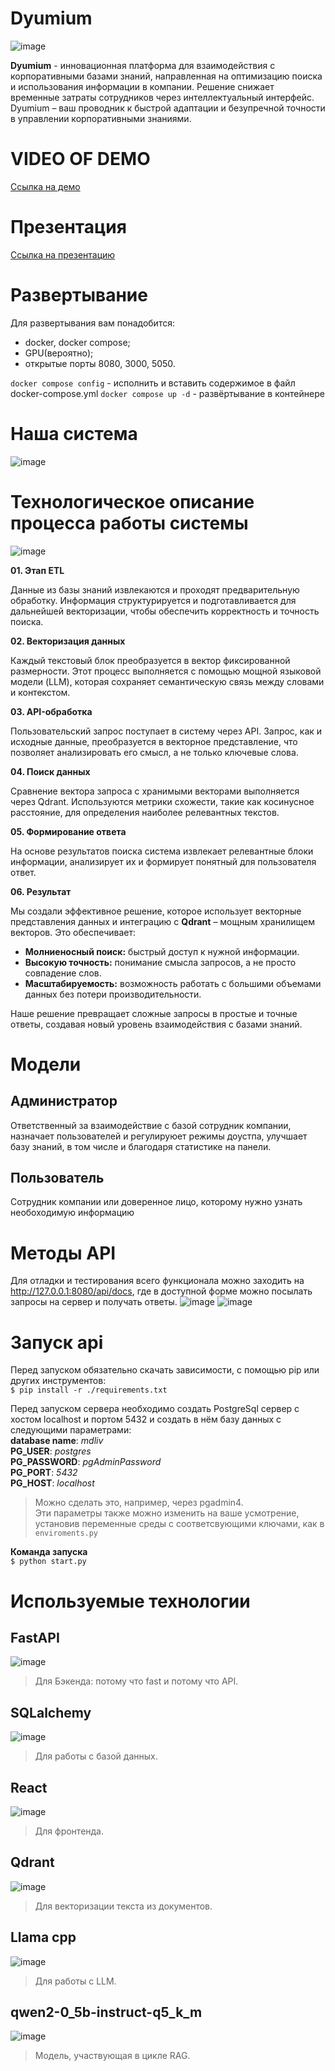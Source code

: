 # Dyumium
![image](https://github.com/user-attachments/assets/470a6be8-dede-48fe-882e-0994dacc1638)

**Dyumium** - инновационная платформа для взаимодействия с корпоративными базами знаний, направленная на оптимизацию поиска и использования информации в компании. 
Решение снижает временные затраты сотрудников через интеллектуальный интерфейс.
Dyumium – ваш проводник к быстрой адаптации и безупречной точности в управлении корпоративными знаниями.

# VIDEO OF DEMO
[Ссылка на демо](https://drive.google.com/file/d/1aFE6MElFKFAy6WCT1dvWN-gEY5_68fsX/view?usp=sharing)

# Презентация
[Ссылка на презентацию](https://disk.yandex.ru/d/5g5WhO0DWjqa7w)

# Развертывание
Для развертывания вам понадобится:
+ docker, docker compose;
+ GPU(вероятно);
+ открытые порты 8080, 3000, 5050.


```docker compose config``` - исполнить и вставить содержимое в файл docker-compose.yml
```docker compose up -d``` - развёртывание в контейнере

# Наша система
![image](https://github.com/user-attachments/assets/e5e5b92b-93df-4ff7-987b-0980f06e0901)

# Технологическое описание процесса работы системы
![image](https://github.com/user-attachments/assets/f30ee946-260c-4be0-a843-e38c4659a04c)

**01. Этап ETL**

Данные из базы знаний извлекаются и проходят предварительную обработку. Информация структурируется и подготавливается для дальнейшей векторизации, чтобы обеспечить корректность и точность поиска.

**02. Векторизация данных**

Каждый текстовый блок преобразуется в вектор фиксированной размерности. Этот процесс выполняется с помощью мощной языковой модели (LLM), которая сохраняет семантическую связь между словами и контекстом.

**03. API-обработка**

Пользовательский запрос поступает в систему через API. Запрос, как и исходные данные, преобразуется в векторное представление, что позволяет анализировать его смысл, а не только ключевые слова.
  
**04. Поиск данных**

Сравнение вектора запроса с хранимыми векторами выполняется через Qdrant. Используются метрики схожести, такие как косинусное расстояние, для определения наиболее релевантных текстов.

**05. Формирование ответа**

На основе результатов поиска система извлекает релевантные блоки информации, анализирует их и формирует понятный для пользователя ответ.

**06. Результат**

Мы создали эффективное решение, которое использует векторные представления данных и интеграцию с **Qdrant** – мощным хранилищем векторов. Это обеспечивает:

- **Молниеносный поиск:** быстрый доступ к нужной информации.
- **Высокую точность:** понимание смысла запросов, а не просто совпадение слов.
- **Масштабируемость:** возможность работать с большими объемами данных без потери производительности.

Наше решение превращает сложные запросы в простые и точные ответы, создавая новый уровень взаимодействия с базами знаний.

# Модели
## Администратор
Ответственный за взаимодействие с базой сотрудник компании, назначает пользователей и регулируюет режимы доустпа, улучшает базу знаний, в том числе и благодаря статистике на панели.
## Пользователь
Сотрудник компании или доверенное лицо, которому нужно узнать необоходимую информацию

# Методы API
Для отладки и тестирования всего функционала можно заходить на http://127.0.0.1:8080/api/docs, где в доступной форме можно посылать запросы на сервер и получать ответы.
![image](https://github.com/user-attachments/assets/d11046a3-bc45-4893-bf31-622787ce2c3f)
![image](https://github.com/user-attachments/assets/40616fcf-e50b-4663-8fa3-362949705c89)

# Запуск api
Перед запуском обязательно скачать зависимости, с помощью pip или других инструментов:  
```$ pip install -r ./requirements.txt```

Перед запуском сервера необходимо создать PostgreSql сервер с хостом localhost и портом 5432 и создать в нём базу данных с следующими параметрами:  
**database name**: *mdliv*  
**PG_USER**: *postgres*  
**PG_PASSWORD**: *pgAdminPassword*  
**PG_PORT**: *5432*  
**PG_HOST**: *localhost*  
> Можно сделать это, например, через pgadmin4.  
> Эти параметры также можно изменить на ваше усмотрение, установив переменные среды с соответсвующими ключами, как в ```enviroments.py```

**Команда запуска**   
```$ python start.py```

# Используемые технологии
## FastAPI
![image](https://github.com/user-attachments/assets/f7aa8ae6-6a7b-4471-977f-ef945cfc0351)
> Для Бэкенда: потому что fast и потому что API.
## SQLalchemy
![image](https://github.com/user-attachments/assets/b4e9d20f-bbd1-4dc0-a4d7-acd338336899)
> Для работы с базой данных.
## React
![image](https://github.com/user-attachments/assets/4802e201-6426-41ad-97d1-53838534d34a)
> Для фронтенда.
## Qdrant
![image](https://github.com/user-attachments/assets/02218a2a-c3bb-4e1e-9122-7fc8b6f60388)
> Для векторизации текста из документов.
## Llama cpp
![image](https://github.com/user-attachments/assets/3e96dc20-e064-4572-ad1b-93a4a638191d)
> Для работы с LLM.
## qwen2-0_5b-instruct-q5_k_m
![image](https://github.com/user-attachments/assets/3f4bde79-bfed-40c4-8d48-339f6fc828b6)
> Модель, участвующая в цикле RAG.


